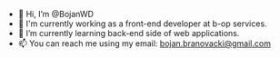 - 👋 Hi, I’m @BojanWD
- 👀 I'm currently working as a front-end developer at b-op services.
- 🌱 I’m currently learning back-end side of web applications.
- 📫 You can reach me using my email: bojan.branovacki@gmail.com

<!---
BojanWD/BojanWD is a ✨ special ✨ repository because its `README.md` (this file) appears on your GitHub profile.
You can click the Preview link to take a look at your changes.
--->
